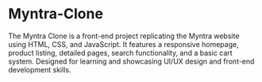 # Myntra-Clone
The Myntra Clone is a front-end project replicating the Myntra website using HTML, CSS, and JavaScript. It features a responsive homepage, product listing, detailed pages, search functionality, and a basic cart system. Designed for learning and showcasing UI/UX design and front-end development skills.
